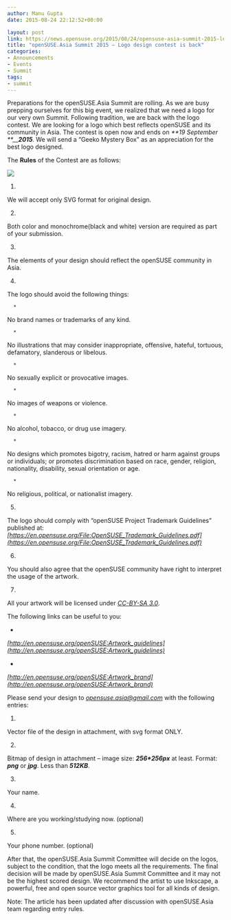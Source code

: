 ```yaml
---
author: Manu Gupta
date: 2015-08-24 22:12:52+00:00

layout: post
link: https://news.opensuse.org/2015/08/24/opensuse-asia-summit-2015-logo-design-contest-is-back/
title: "openSUSE.Asia Summit 2015 – Logo design contest is back"
categories:
- Announcements
- Events
- Summit
tags:
- summit
---
```



Preparations for the openSUSE.Asia Summit are rolling. As we are busy prepping ourselves for this big event, we realized that we need a logo for our very own Summit. Following tradition, we are back with the logo contest. We are looking for a logo which best reflects openSUSE and its community in Asia. The contest is open now and ends on _**19 September **__**2015**_. We will send a “Geeko Mystery Box” as an appreciation for the best logo designed.




The **Rules** of the Contest are as follows:




![](https://upload.wikimedia.org/wikipedia/commons/5/5f/Symbol_thumbs_up_green.png)






	
  1. 


We will accept only SVG format for original design.




	
  2. 


Both color and monochrome(black and white) version are required as part of your submission.




	
  3. 


The elements of your design should reflect the openSUSE community in Asia.




	
  4. 


The logo should avoid the following things:





	
      * 


No brand names or trademarks of any kind.




	
      * 


No illustrations that may consider inappropriate, offensive, hateful, tortuous, defamatory, slanderous or libelous.




	
      * 


No sexually explicit or provocative images.




	
      * 


No images of weapons or violence.




	
      * 


No alcohol, tobacco, or drug use imagery.




	
      * 


No designs which promotes bigotry, racism, hatred or harm against groups or individuals; or promotes discrimination based on race, gender, religion, nationality, disability, sexual orientation or age.




	
      * 


No religious, political, or nationalist imagery.








	
  5. 


The logo should comply with “openSUSE Project Trademark Guidelines” published at: _[https://en.opensuse.org/File:OpenSUSE_Trademark_Guidelines.pdf](https://en.opensuse.org/File:OpenSUSE_Trademark_Guidelines.pdf)_




	
  6. 


You should also agree that the openSUSE community have right to interpret the usage of the artwork.




	
  7. 


All your artwork will be licensed under _[CC-BY-SA 3.0](https://creativecommons.org/licenses/by-sa/3.0/)_.





<!-- more -->


The following links can be useful to you:






	
  * 


_[http://en.opensuse.org/openSUSE:Artwork_guidelines](http://en.opensuse.org/openSUSE:Artwork_guidelines)_




	
  * 


_[http://en.opensuse.org/openSUSE:Artwork_brand](http://en.opensuse.org/openSUSE:Artwork_brand)_







Please send your design to _[opensuse.asia@gmail.com](mailto:opensuse.asia@gmail.com)_ with the following entries:






	
  1. 


Vector file of the design in attachment, with svg format ONLY.




	
  2. 


Bitmap of design in attachment – image size: _**256*256px**_ at least. Format: _**png**_ or _**jpg**_. Less than _**512KB**_.




	
  3. 


Your name.




	
  4. 


Where are you working/studying now. (optional)




	
  5. 


Your phone number. (optional)







After that, the openSUSE.Asia Summit Committee will decide on the logos, subject to the condition, that the logo meets all the requirements. The final decision will be made by openSUSE.Asia Summit Committee and it may not be the highest scored design. We recommend the artist to use Inkscape, a powerful, free and open source vector graphics tool for all kinds of design.


Note: The article has been updated after discussion with openSUSE.Asia team regarding entry rules.		
